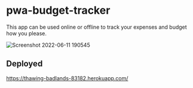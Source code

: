 # pwa-budget-tracker

This app can be used online or offline to track your expenses and budget how you please.

![Screenshot 2022-06-11 190545](https://user-images.githubusercontent.com/94206317/173207718-7681e056-76e5-4c4e-97b7-ca3bdb082cf4.png)

## Deployed

https://thawing-badlands-83182.herokuapp.com/
